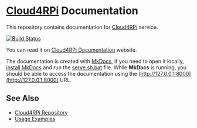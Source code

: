 [Cloud4RPi](https://cloud4rpi.io/) Documentation
=======

This repository contains documentation for [Cloud4RPi](https://cloud4rpi.io/) service.

[![Build Status](https://travis-ci.org/cloud4rpi/docs.svg?branch=master)](https://travis-ci.org/cloud4rpi/docs)

You can read it on [Cloud4RPi Documentation](https://cloud4rpi.github.io/docs/) website.

The documentation is created with [MkDocs](http://www.mkdocs.org/), if you need to open it locally, [install MkDocs](http://www.mkdocs.org/#installation) and run the [serve.sh.bat](serve.sh.bat) file. While **MkDocs** is running, you should be able to access the documentation using the [http://127.0.0.1:8000](http://127.0.0.1:8000) URL.

## See Also

* [Cloud4RPi Repository](https://github.com/cloud4rpi/cloud4rpi)
* [Usage Examples](https://github.com/cloud4rpi/cloud4rpi-examples)
